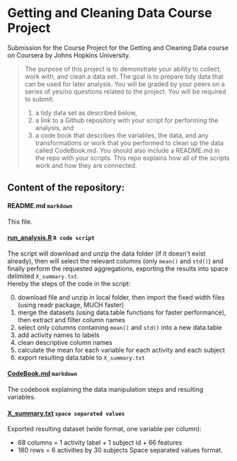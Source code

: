 # Getting and Cleaning Data Course Project
Submission for the Course Project for the Getting and Cleaning Data course on Coursera by Johns Hopkins University.

> The purpose of this project is to demonstrate your ability to collect, work with, and clean a data set. The goal is to prepare tidy data that can be used for later analysis. You will be graded by your peers on a series of yes/no questions related to the project. You will be required to submit:
> 1) a tidy data set as described below,
> 2) a link to a Github repository with your script for performing the analysis, and
> 3) a code book that describes the variables, the data, and any transformations or work that you performed to clean up the data called CodeBook.md. You should also include a README.md in the repo with your scripts. This repo explains how all of the scripts work and how they are connected.

## Content of the repository:
#### README.md `markdown`
This file.

#### [run_analysis.R](https://github.com/paesibassi/GetCleanDataProject/blob/master/run_analysis.R) `R code script`
The script will download and unzip the data folder (if it doesn't exist already), then will select the relevant columns (only `mean()` and `std()`) and finally perform the requested aggregations, exporting the results into space delimited `X_summary.txt`.  
Hereby the steps of the code in the script:

0. download file and unzip in local folder, then import the fixed width files (using readr package, MUCH faster)
1. merge the datasets (using data.table functions for faster performance), then extract and filter column names
2. select only columns containing `mean()` and `std()` into a new data.table
3. add activity names to labels
4. clean descriptive column names
5. calculate the mean for each variable for each activity and each subject
6. export resulting data.table to `X_summary.txt`

#### [CodeBook.md](https://github.com/paesibassi/GetCleanDataProject/blob/master/CodeBook.md) `markdown`
The codebook explaining the data manipulation steps and resulting variables.

#### [X_summary.txt](https://github.com/paesibassi/GetCleanDataProject/blob/master/X_summary.txt) `space separated values`
Exported resulting dataset (wide format, one variable per column):
- 68 columns = 1 activity label + 1 subject id + 66 features
- 180 rows = 6 activities by 30 subjects
Space separated values format.
